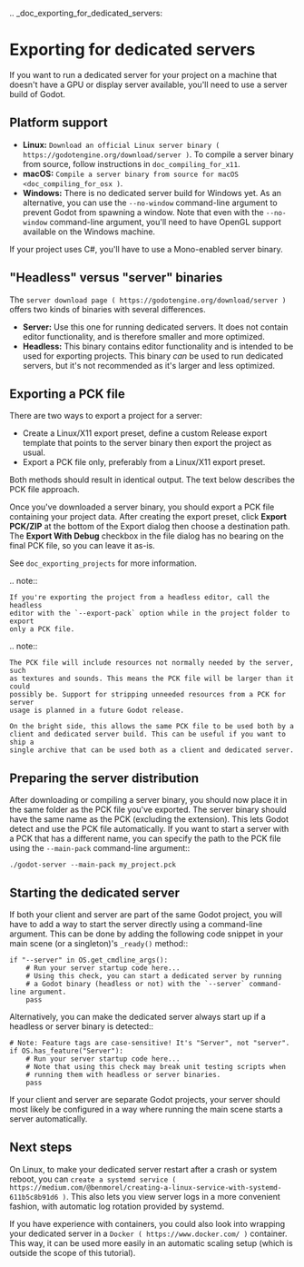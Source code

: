 .. _doc_exporting_for_dedicated_servers:

Exporting for dedicated servers
===============================

If you want to run a dedicated server for your project on a machine that doesn't
have a GPU or display server available, you'll need to use a server build of Godot.

Platform support
----------------

- **Linux:** `Download an official Linux server binary ( https://godotengine.org/download/server )`.
  To compile a server binary from source, follow instructions in
  `doc_compiling_for_x11`.
- **macOS:** `Compile a server binary from source for macOS <doc_compiling_for_osx )`.
- **Windows:** There is no dedicated server build for Windows yet. As an alternative,
  you can use the `--no-window` command-line argument to prevent Godot from
  spawning a window. Note that even with the `--no-window` command-line argument,
  you'll need to have OpenGL support available on the Windows machine.

If your project uses C#, you'll have to use a Mono-enabled server binary.

"Headless" versus "server" binaries
-----------------------------------

The `server download page ( https://godotengine.org/download/server )`
offers two kinds of binaries with several differences.

- **Server:** Use this one for running dedicated servers. It does not contain
  editor functionality, and is therefore smaller and more
  optimized.
- **Headless:** This binary contains editor functionality and is intended to be
  used for exporting projects. This binary *can* be used to run dedicated
  servers, but it's not recommended as it's larger and less optimized.

Exporting a PCK file
--------------------

There are two ways to export a project for a server:

- Create a Linux/X11 export preset, define a custom Release export template
  that points to the server binary then export the project as usual.
- Export a PCK file only, preferably from a Linux/X11 export preset.

Both methods should result in identical output. The text below describes the PCK
file approach.

Once you've downloaded a server binary, you should export a PCK file containing
your project data. After creating the export preset, click **Export PCK/ZIP** at
the bottom of the Export dialog then choose a destination path.
The **Export With Debug** checkbox in the file dialog has no bearing on the
final PCK file, so you can leave it as-is.

See `doc_exporting_projects` for more information.

.. note::

    If you're exporting the project from a headless editor, call the headless
    editor with the `--export-pack` option while in the project folder to export
    only a PCK file.

.. note::

    The PCK file will include resources not normally needed by the server, such
    as textures and sounds. This means the PCK file will be larger than it could
    possibly be. Support for stripping unneeded resources from a PCK for server
    usage is planned in a future Godot release.

    On the bright side, this allows the same PCK file to be used both by a
    client and dedicated server build. This can be useful if you want to ship a
    single archive that can be used both as a client and dedicated server.

Preparing the server distribution
---------------------------------

After downloading or compiling a server binary, you should now place it in the
same folder as the PCK file you've exported. The server binary should have the
same name as the PCK (excluding the extension). This lets Godot detect and use
the PCK file automatically. If you want to start a server with a PCK that has a
different name, you can specify the path to the PCK file using the
`--main-pack` command-line argument::

    ./godot-server --main-pack my_project.pck

Starting the dedicated server
-----------------------------

If both your client and server are part of the same Godot project, you will have
to add a way to start the server directly using a command-line argument. This
can be done by adding the following code snippet in your main scene (or a
singleton)'s `_ready()` method::

    if "--server" in OS.get_cmdline_args():
        # Run your server startup code here...
        # Using this check, you can start a dedicated server by running
        # a Godot binary (headless or not) with the `--server` command-line argument.
        pass

Alternatively, you can make the dedicated server always start up if a headless
or server binary is detected::

    # Note: Feature tags are case-sensitive! It's "Server", not "server".
    if OS.has_feature("Server"):
        # Run your server startup code here...
        # Note that using this check may break unit testing scripts when
        # running them with headless or server binaries.
        pass

If your client and server are separate Godot projects, your server should most
likely be configured in a way where running the main scene starts a server
automatically.

Next steps
----------

On Linux, to make your dedicated server restart after a crash or system reboot,
you can
`create a systemd service ( https://medium.com/@benmorel/creating-a-linux-service-with-systemd-611b5c8b91d6 )`.
This also lets you view server logs in a more convenient fashion, with automatic
log rotation provided by systemd.

If you have experience with containers, you could also look into wrapping your
dedicated server in a `Docker ( https://www.docker.com/ )` container. This way,
it can be used more easily in an automatic scaling setup (which is outside the
scope of this tutorial).
